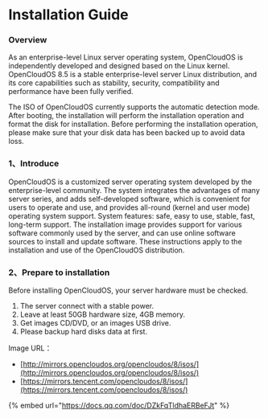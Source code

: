 # Installation Guide

### Overview

As an enterprise-level Linux server operating system, OpenCloudOS is independently developed and designed based on the Linux kernel. OpenCloudOS 8.5 is a stable enterprise-level server Linux distribution, and its core capabilities such as stability, security, compatibility and performance have been fully verified.

The ISO of OpenCloudOS currently supports the automatic detection mode. After booting, the installation will perform the installation operation and format the disk for installation. Before performing the installation operation, please make sure that your disk data has been backed up to avoid data loss.

### 1、Introduce

OpenCloudOS is a customized server operating system developed by the enterprise-level community. The system integrates the advantages of many server series, and adds self-developed software, which is convenient for users to operate and use, and provides all-round (kernel and user mode) operating system support. System features: safe, easy to use, stable, fast, long-term support. The installation image provides support for various software commonly used by the server, and can use online software sources to install and update software. These instructions apply to the installation and use of the OpenCloudOS distribution.

### 2、Prepare to installation

Before installing OpenCloudOS, your server hardware must be checked.

1. The server connect with a stable power.
2. Leave at least 50GB hardware size, 4GB memory.
3. Get images CD/DVD, or an images USB drive.
4. Please backup hard disks data at first.

Image URL：

* [http://mirrors.opencloudos.org/opencloudos/8/isos/](http://mirrors.opencloudos.org/opencloudos/8/isos/)
* [https://mirrors.tencent.com/opencloudos/8/isos/](https://mirrors.tencent.com/opencloudos/8/isos/)

{% embed url="https://docs.qq.com/doc/DZkFqTldhaERBeFJt" %}
